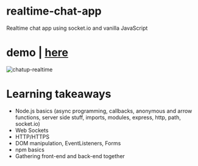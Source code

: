 # realtime-chat-app
Realtime chat app using socket.io and vanilla JavaScript
# demo | [here](https://chatup-realtime.netlify.app/)

![chatup-realtime](https://user-images.githubusercontent.com/60927324/175768903-25a81865-7384-4543-adf8-d384639fbbc8.gif)

# Learning takeaways
- Node.js basics (async programming, callbacks, anonymous and arrow functions, server side stuff, imports, modules, express, http, path, socket.io)
- Web Sockets
- HTTP/HTTPS
- DOM manipulation, EventListeners, Forms
- npm basics
- Gathering front-end and back-end together

